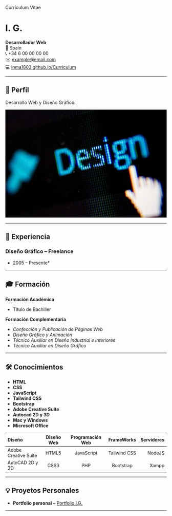 Currículum Vitae
# I. G.

**Desarrollador Web**  
📍 Spain  
📞 +34 6 00 00 00 00  
✉️ example@email.com  
💻 [inma1803.github.io/Curriculum](https://inma1803.github.io/Curriculum)

---

## 🎯 Perfil

Desarrollo Web y Diseño Gráfico.

![Desarrollo Web](img/design_640.webp)

---

## 💼 Experiencia

### **Diseño Gráfico** – Freelance 
* 2005 – Presente*

---

## 🎓 Formación

**Formación Académica** 
- Título de Bachiller  

**Formación Complementaria** 
- *Confección y Publicación de Páginas Web*
- *Diseño Gráfico y Animación*
- *Técnico Auxiliar en Diseño Industrial e Interiores*
- *Técnico Auxiliar en Diseño Gráfico*

---

## 🛠️ Conocimientos

- **HTML**  
- **CSS** 
- **JavaScript**
- **Tailwind CSS**
- **Bootstrap**  
- **Adobe Creative Suite** 
- **Autocad 2D y 3D**
- **Mac y Windows**
- **Microsoft Office**

| Diseño | Diseño Web | Programación Web | FrameWorks | Servidores |
| :---   |  :----: |  :----:  |  :----:  |  ---: |
| Adobe Creative Suite | HTML5 | JavaScript |  Tailwind CSS  | NodeJS  |
| AutoCAD 2D y 3D      | CSS3  | PHP   | Bootstrap | Xampp |
---

## 💡 Proyetos Personales

- **Portfolio personal** – [Portfolio I.G.](https://portfolioinmadesignsevilla.free.nf)  
 
 

---
